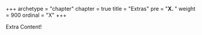+++
archetype = "chapter"
chapter = true
title = "Extras"
pre = "<b>X. </b>"
weight = 900
ordinal = "X"
+++

Extra Content!